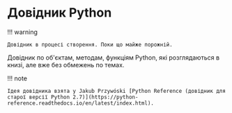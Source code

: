 # Довідник Python


!!! warning

    Довідник в процесі створення. Поки що майже порожній.

Довідник по об'єктам, методам, функціям Python, які розглядаються в книзі, але
вже без обмежень по темах.


!!! note

    Ідея довідника взята у Jakub Przywóski [Python Reference (довідник для
    старої версії Python 2.7)](https://python-reference.readthedocs.io/en/latest/index.html).
